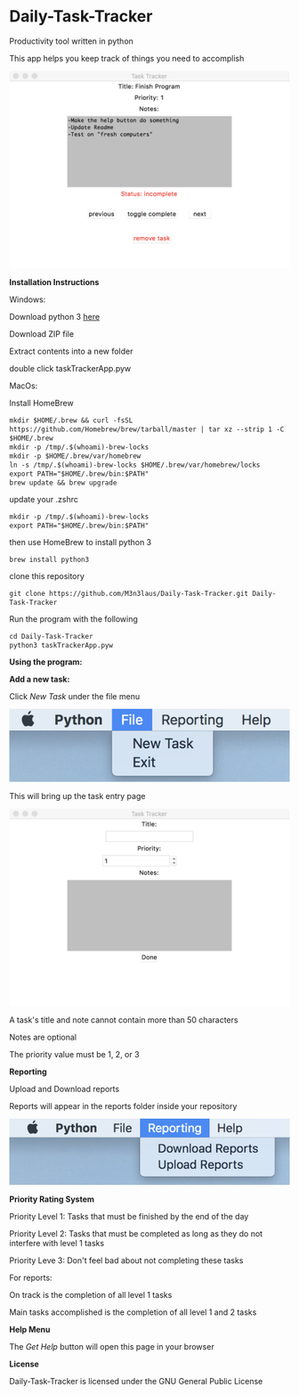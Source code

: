 # Daily-Task-Tracker
Productivity tool written in python

This app helps you keep track of things you need to accomplish

![alt text](img/viewEntriesPage.png)


**Installation Instructions**

Windows: 

Download python 3 [here](https://www.python.org/downloads)

Download ZIP file

Extract contents into a new folder

double click taskTrackerApp.pyw

MacOs:

Install HomeBrew
```
mkdir $HOME/.brew && curl -fsSL https://github.com/Homebrew/brew/tarball/master | tar xz --strip 1 -C $HOME/.brew
mkdir -p /tmp/.$(whoami)-brew-locks
mkdir -p $HOME/.brew/var/homebrew
ln -s /tmp/.$(whoami)-brew-locks $HOME/.brew/var/homebrew/locks
export PATH="$HOME/.brew/bin:$PATH"
brew update && brew upgrade
```
update your .zshrc
```
mkdir -p /tmp/.$(whoami)-brew-locks
export PATH="$HOME/.brew/bin:$PATH"
```

then use HomeBrew to install python 3

```
brew install python3
```

clone this repository

```
git clone https://github.com/M3n3laus/Daily-Task-Tracker.git Daily-Task-Tracker
```

Run the program with the following

```
cd Daily-Task-Tracker
python3 taskTrackerApp.pyw
```

**Using the program:**

**Add a new task:**

Click *New Task* under the file menu

![alt text](img/filemenu.png)

This will bring up the task entry page

![alt text](img/taskEntryPage.png)


A task's title and note cannot contain more than 50 characters

Notes are optional

The priority value must be 1, 2, or 3

**Reporting**

Upload and Download reports

Reports will appear in the reports folder inside your repository 

![alt text](img/reportmenu.png)


**Priority Rating System**

Priority Level 1: Tasks that must be finished by the end of the day

Priority Level 2: Tasks that must be completed as long as they do not interfere with level 1 tasks

Priority Leve 3: Don't feel bad about not completing these tasks

For reports:

On track is the completion of all level 1 tasks

Main tasks accomplished is the completion of all level 1 and 2 tasks

**Help Menu**

The *Get Help* button will open this page in your browser

**License**

Daily-Task-Tracker is licensed under the GNU General Public License
